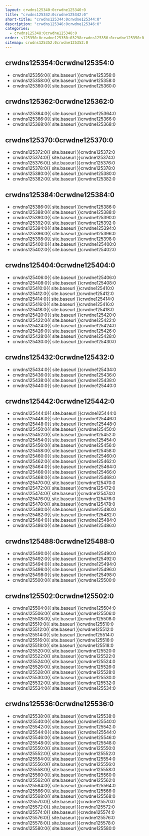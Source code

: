 ```yaml
---
layout: crwdns125340:0crwdne125340:0
title: "crwdns125342:0crwdne125342:0"
short-title: "crwdns125344:0crwdne125344:0"
description: "crwdns125346:0crwdne125346:0"
categories:
  - crwdns125348:0crwdne125348:0
order: s125350:0crwdne125350:03298crwdns125350:0crwdne125350:0
sitemap: crwdns125352:0crwdne125352:0
---
```

## crwdns125354:0crwdne125354:0

- crwdns125356:0{{ site.baseurl }}crwdne125356:0
- crwdns125358:0{{ site.baseurl }}crwdne125358:0
- crwdns125360:0{{ site.baseurl }}crwdne125360:0

## crwdns125362:0crwdne125362:0

- crwdns125364:0{{ site.baseurl }}crwdne125364:0
- crwdns125366:0{{ site.baseurl }}crwdne125366:0
- crwdns125368:0{{ site.baseurl }}crwdne125368:0

## crwdns125370:0crwdne125370:0

- crwdns125372:0{{ site.baseurl }}crwdne125372:0
- crwdns125374:0{{ site.baseurl }}crwdne125374:0
- crwdns125376:0{{ site.baseurl }}crwdne125376:0
- crwdns125378:0{{ site.baseurl }}crwdne125378:0
- crwdns125380:0{{ site.baseurl }}crwdne125380:0
- crwdns125382:0{{ site.baseurl }}crwdne125382:0

## crwdns125384:0crwdne125384:0

- crwdns125386:0{{ site.baseurl }}crwdne125386:0
- crwdns125388:0{{ site.baseurl }}crwdne125388:0
- crwdns125390:0{{ site.baseurl }}crwdne125390:0
- crwdns125392:0{{ site.baseurl }}crwdne125392:0
- crwdns125394:0{{ site.baseurl }}crwdne125394:0
- crwdns125396:0{{ site.baseurl }}crwdne125396:0
- crwdns125398:0{{ site.baseurl }}crwdne125398:0
- crwdns125400:0{{ site.baseurl }}crwdne125400:0
- crwdns125402:0{{ site.baseurl }}crwdne125402:0

## crwdns125404:0crwdne125404:0

- crwdns125406:0{{ site.baseurl }}crwdne125406:0
- crwdns125408:0{{ site.baseurl }}crwdne125408:0
- crwdns125410:0{{ site.baseurl }}crwdne125410:0
- crwdns125412:0{{ site.baseurl }}crwdne125412:0
- crwdns125414:0{{ site.baseurl }}crwdne125414:0
- crwdns125416:0{{ site.baseurl }}crwdne125416:0
- crwdns125418:0{{ site.baseurl }}crwdne125418:0
- crwdns125420:0{{ site.baseurl }}crwdne125420:0
- crwdns125422:0{{ site.baseurl }}crwdne125422:0
- crwdns125424:0{{ site.baseurl }}crwdne125424:0
- crwdns125426:0{{ site.baseurl }}crwdne125426:0
- crwdns125428:0{{ site.baseurl }}crwdne125428:0
- crwdns125430:0{{ site.baseurl }}crwdne125430:0

## crwdns125432:0crwdne125432:0

- crwdns125434:0{{ site.baseurl }}crwdne125434:0
- crwdns125436:0{{ site.baseurl }}crwdne125436:0
- crwdns125438:0{{ site.baseurl }}crwdne125438:0
- crwdns125440:0{{ site.baseurl }}crwdne125440:0

## crwdns125442:0crwdne125442:0

- crwdns125444:0{{ site.baseurl }}crwdne125444:0
- crwdns125446:0{{ site.baseurl }}crwdne125446:0
- crwdns125448:0{{ site.baseurl }}crwdne125448:0
- crwdns125450:0{{ site.baseurl }}crwdne125450:0
- crwdns125452:0{{ site.baseurl }}crwdne125452:0
- crwdns125454:0{{ site.baseurl }}crwdne125454:0
- crwdns125456:0{{ site.baseurl }}crwdne125456:0
- crwdns125458:0{{ site.baseurl }}crwdne125458:0
- crwdns125460:0{{ site.baseurl }}crwdne125460:0
- crwdns125462:0{{ site.baseurl }}crwdne125462:0
- crwdns125464:0{{ site.baseurl }}crwdne125464:0
- crwdns125466:0{{ site.baseurl }}crwdne125466:0
- crwdns125468:0{{ site.baseurl }}crwdne125468:0
- crwdns125470:0{{ site.baseurl }}crwdne125470:0
- crwdns125472:0{{ site.baseurl }}crwdne125472:0
- crwdns125474:0{{ site.baseurl }}crwdne125474:0
- crwdns125476:0{{ site.baseurl }}crwdne125476:0
- crwdns125478:0{{ site.baseurl }}crwdne125478:0
- crwdns125480:0{{ site.baseurl }}crwdne125480:0
- crwdns125482:0{{ site.baseurl }}crwdne125482:0
- crwdns125484:0{{ site.baseurl }}crwdne125484:0
- crwdns125486:0{{ site.baseurl }}crwdne125486:0

## crwdns125488:0crwdne125488:0

- crwdns125490:0{{ site.baseurl }}crwdne125490:0
- crwdns125492:0{{ site.baseurl }}crwdne125492:0
- crwdns125494:0{{ site.baseurl }}crwdne125494:0
- crwdns125496:0{{ site.baseurl }}crwdne125496:0
- crwdns125498:0{{ site.baseurl }}crwdne125498:0
- crwdns125500:0{{ site.baseurl }}crwdne125500:0

## crwdns125502:0crwdne125502:0

- crwdns125504:0{{ site.baseurl }}crwdne125504:0
- crwdns125506:0{{ site.baseurl }}crwdne125506:0
- crwdns125508:0{{ site.baseurl }}crwdne125508:0
- crwdns125510:0{{ site.baseurl }}crwdne125510:0
- crwdns125512:0{{ site.baseurl }}crwdne125512:0
- crwdns125514:0{{ site.baseurl }}crwdne125514:0
- crwdns125516:0{{ site.baseurl }}crwdne125516:0
- crwdns125518:0{{ site.baseurl }}crwdne125518:0
- crwdns125520:0{{ site.baseurl }}crwdne125520:0
- crwdns125522:0{{ site.baseurl }}crwdne125522:0
- crwdns125524:0{{ site.baseurl }}crwdne125524:0
- crwdns125526:0{{ site.baseurl }}crwdne125526:0
- crwdns125528:0{{ site.baseurl }}crwdne125528:0
- crwdns125530:0{{ site.baseurl }}crwdne125530:0
- crwdns125532:0{{ site.baseurl }}crwdne125532:0
- crwdns125534:0{{ site.baseurl }}crwdne125534:0

## crwdns125536:0crwdne125536:0

- crwdns125538:0{{ site.baseurl }}crwdne125538:0
- crwdns125540:0{{ site.baseurl }}crwdne125540:0
- crwdns125542:0{{ site.baseurl }}crwdne125542:0
- crwdns125544:0{{ site.baseurl }}crwdne125544:0
- crwdns125546:0{{ site.baseurl }}crwdne125546:0
- crwdns125548:0{{ site.baseurl }}crwdne125548:0
- crwdns125550:0{{ site.baseurl }}crwdne125550:0
- crwdns125552:0{{ site.baseurl }}crwdne125552:0
- crwdns125554:0{{ site.baseurl }}crwdne125554:0
- crwdns125556:0{{ site.baseurl }}crwdne125556:0
- crwdns125558:0{{ site.baseurl }}crwdne125558:0
- crwdns125560:0{{ site.baseurl }}crwdne125560:0
- crwdns125562:0{{ site.baseurl }}crwdne125562:0
- crwdns125564:0{{ site.baseurl }}crwdne125564:0
- crwdns125566:0{{ site.baseurl }}crwdne125566:0
- crwdns125568:0{{ site.baseurl }}crwdne125568:0
- crwdns125570:0{{ site.baseurl }}crwdne125570:0
- crwdns125572:0{{ site.baseurl }}crwdne125572:0
- crwdns125574:0{{ site.baseurl }}crwdne125574:0
- crwdns125576:0{{ site.baseurl }}crwdne125576:0
- crwdns125578:0{{ site.baseurl }}crwdne125578:0
- crwdns125580:0{{ site.baseurl }}crwdne125580:0